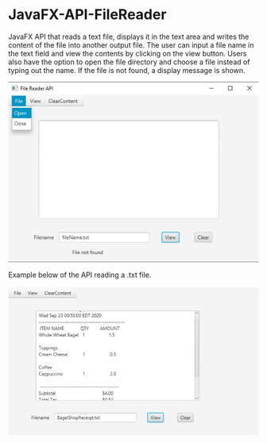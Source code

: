 # JavaFX-API-FileReader
JavaFX API that reads a text file, displays it in the text area and writes the content of the file into another output file. 
The user can input a file name in the text field and view the contents by clicking on the view button. Users also have the option to open the file directory and choose a file instead of typing out the name.  If the file is not found, a display message is shown. 

![image-large](https://github.com/andrewgit96/JavaFX-API-FileReader/blob/master/fileReaderGUI1.jpg?raw=true)


Example below of the API reading a .txt file. 

![image-large](https://github.com/andrewgit96/JavaFX-API-FileReader/blob/master/fileReaderDisplayReceipt.jpg?raw=true)

